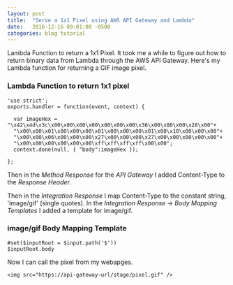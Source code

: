 ```yaml
---
layout: post
title:  "Serve a 1x1 Pixel using AWS API Gateway and Lambda"
date:   2016-12-16 09:01:00 -0500
categories: blog tutorial
---
```


Lambda Function to return a 1x1 Pixel. It took me a while to figure out how to return binary data from Lambda through the AWS API Gateway. Here's my Lambda function for returning a GIF image pixel.

### Lambda Function to return 1x1 pixel
~~~~
'use strict';
exports.handler = function(event, context) {

  var imageHex = "\x42\x4d\x3c\x00\x00\x00\x00\x00\x00\x00\x36\x00\x00\x00\x28\x00"+ 
  "\x00\x00\x01\x00\x00\x00\x01\x00\x00\x00\x01\x00\x18\x00\x00\x00"+ 
  "\x00\x00\x06\x00\x00\x00\x27\x00\x00\x00\x27\x00\x00\x00\x00\x00"+
  "\x00\x00\x00\x00\x00\x00\xff\xff\xff\xff\x00\x00"; 
  context.done(null, { "body":imageHex });

};
~~~~

Then in the *Method Response* for the *API Gateway* I added Content-Type to the *Response Header*.

Then in the *Integration Response* I map Content-Type to the constant string, 'image/gif' (single quotes).
In the *Integration Response* -> *Body Mapping Templates* I added a template for image/gif.

### image/gif Body Mapping Template
~~~~
#set($inputRoot = $input.path('$'))
$inputRoot.body
~~~~

Now I can call the pixel from my webapges.

~~~~
<img src="https://api-gateway-url/stage/pixel.gif" />
~~~~